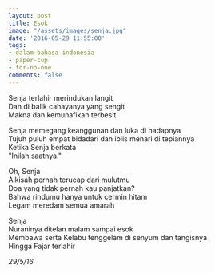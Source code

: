 ```yaml
---
layout: post
title: Esok
image: "/assets/images/senja.jpg"
date: '2016-05-29 11:55:00'
tags:
- dalam-bahasa-indonesia
- paper-cup
- for-no-one
comments: false
---
```


Senja terlahir merindukan langit  
Dan di balik cahayanya yang sengit  
Makna dan kemunafikan terbesit

Senja memegang keanggunan dan luka di hadapnya  
Tujuh puluh empat bidadari dan iblis menari di tepiannya  
Ketika Senja berkata  
"Inilah saatnya."

Oh, Senja  
Alkisah pernah terucap dari mulutmu  
Doa yang tidak pernah kau panjatkan?  
Bahwa rindumu hanya untuk cermin hitam  
Legam meredam semua amarah  

Senja  
Nuraninya ditelan malam sampai esok  
Membawa serta Kelabu tenggelam di senyum dan tangisnya  
Hingga Fajar terlahir

*29/5/16*